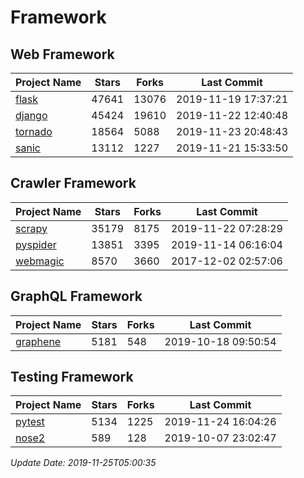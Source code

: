 # Framework

## Web Framework

| Project Name | Stars | Forks | Last Commit |
| ------------ | ----- | ----- | ----------- |
| [flask](https://github.com/pallets/flask) | 47641 | 13076 | 2019-11-19 17:37:21 |
| [django](https://github.com/django/django) | 45424 | 19610 | 2019-11-22 12:40:48 |
| [tornado](https://github.com/tornadoweb/tornado) | 18564 | 5088 | 2019-11-23 20:48:43 |
| [sanic](https://github.com/huge-success/sanic) | 13112 | 1227 | 2019-11-21 15:33:50 |

## Crawler Framework

| Project Name | Stars | Forks | Last Commit |
| ------------ | ----- | ----- | ----------- |
| [scrapy](https://github.com/scrapy/scrapy) | 35179 | 8175 | 2019-11-22 07:28:29 |
| [pyspider](https://github.com/binux/pyspider) | 13851 | 3395 | 2019-11-14 06:16:04 |
| [webmagic](https://github.com/code4craft/webmagic) | 8570 | 3660 | 2017-12-02 02:57:06 |

## GraphQL Framework

| Project Name | Stars | Forks | Last Commit |
| ------------ | ----- | ----- | ----------- |
| [graphene](https://github.com/graphql-python/graphene) | 5181 | 548 | 2019-10-18 09:50:54 |

## Testing Framework

| Project Name | Stars | Forks | Last Commit |
| ------------ | ----- | ----- | ----------- |
| [pytest](https://github.com/pytest-dev/pytest) | 5134 | 1225 | 2019-11-24 16:04:26 |
| [nose2](https://github.com/nose-devs/nose2) | 589 | 128 | 2019-10-07 23:02:47 |

*Update Date: 2019-11-25T05:00:35*